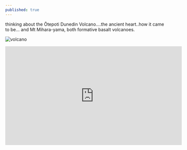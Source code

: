 ```yaml
---
published: true
---
```

thinking about the Ōtepoti Dunedin Volcano....the ancient heart..how it came to be...
and Mt Mihara-yama, both formative basalt volcanoes.

![volcano](https://ia801402.us.archive.org/7/items/dunedin-volcano-466x-444/Dunedin-volcano-466x444.jpg)

<iframe width="560" height="315" src="https://www.youtube.com/embed/x8DnnAT7n3k" frameborder="0" allow="accelerometer; autoplay; clipboard-write; encrypted-media; gyroscope; picture-in-picture" allowfullscreen></iframe>
